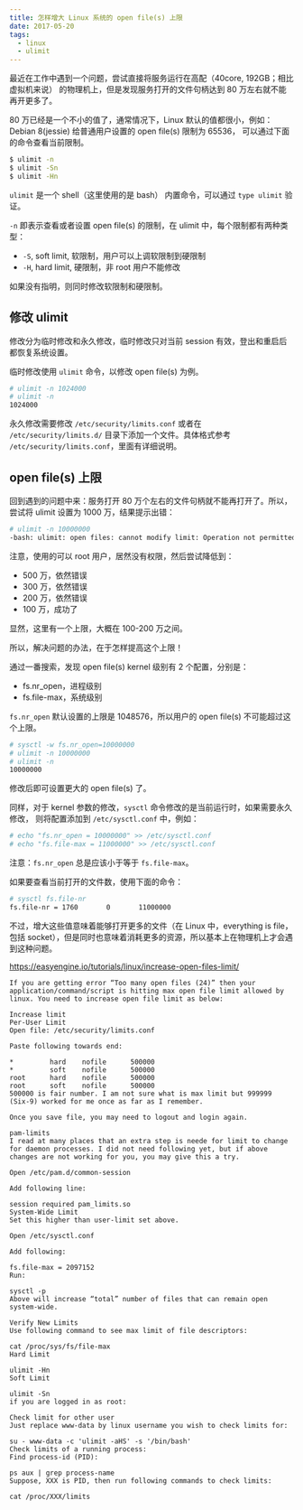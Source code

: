 ```yaml
---
title: 怎样增大 Linux 系统的 open file(s) 上限
date: 2017-05-20
tags:
  - linux
  - ulimit
---
```


最近在工作中遇到一个问题，尝试直接将服务运行在高配（40core, 192GB；相比虚拟机来说）
的物理机上，但是发现服务打开的文件句柄达到 80 万左右就不能再开更多了。

80 万已经是一个不小的值了，通常情况下，Linux 默认的值都很小，例如：Debian
8(jessie) 给普通用户设置的 open file(s) 限制为 65536，
可以通过下面的命令查看当前限制。

```bash
$ ulimit -n
$ ulimit -Sn
$ ulimit -Hn
```

`ulimit` 是一个 shell（这里使用的是 bash） 内置命令，可以通过 `type ulimit`
验证。

`-n` 即表示查看或者设置 open file(s) 的限制，在 ulimit
中，每个限制都有两种类型：

  - `-S`, soft limit, 软限制，用户可以上调软限制到硬限制
  - `-H`, hard limit, 硬限制，非 root 用户不能修改

如果没有指明，则同时修改软限制和硬限制。

## 修改 ulimit

修改分为临时修改和永久修改，临时修改只对当前 session
有效，登出和重启后都恢复系统设置。

临时修改使用 `ulimit` 命令，以修改 open file(s) 为例。

```bash
# ulimit -n 1024000
# ulimit -n
1024000
```

永久修改需要修改 `/etc/security/limits.conf` 或者在 `/etc/security/limits.d/`
目录下添加一个文件。具体格式参考 `/etc/security/limits.conf`，里面有详细说明。

## open file(s) 上限

回到遇到的问题中来：服务打开 80 万个左右的文件句柄就不能再打开了。所以，
尝试将 ulimit 设置为 1000 万，结果提示出错：

```bash
# ulimit -n 10000000
-bash: ulimit: open files: cannot modify limit: Operation not permitted
```

注意，使用的可以 root 用户，居然没有权限，然后尝试降低到：

  - 500 万，依然错误
  - 300 万，依然错误
  - 200 万，依然错误
  - 100 万，成功了

显然，这里有一个上限，大概在 100-200 万之间。

所以，解决问题的办法，在于怎样提高这个上限！

通过一番搜索，发现 open file(s) kernel 级别有 2 个配置，分别是：

- fs.nr_open，进程级别
- fs.file-max，系统级别

`fs.nr_open` 默认设置的上限是 1048576，所以用户的 open file(s)
不可能超过这个上限。
```bash
# sysctl -w fs.nr_open=10000000
# ulimit -n 10000000
# ulimit -n
10000000
```

修改后即可设置更大的 open file(s) 了。

同样，对于 kernel 参数的修改，`sysctl` 命令修改的是当前运行时，如果需要永久修改，
则将配置添加到 `/etc/sysctl.conf` 中，例如：

```bash
# echo "fs.nr_open = 10000000" >> /etc/sysctl.conf
# echo "fs.file-max = 11000000" >> /etc/sysctl.conf
```

注意：`fs.nr_open` 总是应该小于等于 `fs.file-max`。

如果要查看当前打开的文件数，使用下面的命令：

```bash
# sysctl fs.file-nr
fs.file-nr = 1760       0       11000000
```

不过，增大这些值意味着能够打开更多的文件（在 Linux 中，everything is file，包括
socket），但是同时也意味着消耗更多的资源，所以基本上在物理机上才会遇到这种问题。


https://easyengine.io/tutorials/linux/increase-open-files-limit/

```
If you are getting error “Too many open files (24)” then your application/command/script is hitting max open file limit allowed by linux. You need to increase open file limit as below:

Increase limit
Per-User Limit
Open file: /etc/security/limits.conf

Paste following towards end:

*         hard    nofile      500000
*         soft    nofile      500000
root      hard    nofile      500000
root      soft    nofile      500000
500000 is fair number. I am not sure what is max limit but 999999 (Six-9) worked for me once as far as I remember.

Once you save file, you may need to logout and login again.

pam-limits
I read at many places that an extra step is neede for limit to change for daemon processes. I did not need following yet, but if above changes are not working for you, you may give this a try.

Open /etc/pam.d/common-session

Add following line:

session required pam_limits.so
System-Wide Limit
Set this higher than user-limit set above.

Open /etc/sysctl.conf 

Add following:

fs.file-max = 2097152
Run:

sysctl -p
Above will increase “total” number of files that can remain open system-wide.

Verify New Limits
Use following command to see max limit of file descriptors:

cat /proc/sys/fs/file-max
Hard Limit

ulimit -Hn
Soft Limit

ulimit -Sn
if you are logged in as root:

Check limit for other user
Just replace www-data by linux username you wish to check limits for:

su - www-data -c 'ulimit -aHS' -s '/bin/bash'
Check limits of a running process:
Find process-id (PID):

ps aux | grep process-name
Suppose, XXX is PID, then run following commands to check limits:

cat /proc/XXX/limits
```

